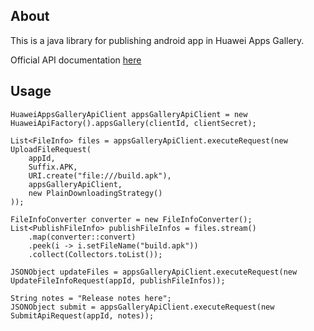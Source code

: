## About
This is a java library for publishing android app in Huawei Apps Gallery.

Official API documentation [here](https://developer.huawei.com/consumer/en/doc/development/AppGallery-connect-References/agcapi-appid-list_v2)

## Usage

```$java
HuaweiAppsGalleryApiClient appsGalleryApiClient = new HuaweiApiFactory().appsGallery(clientId, clientSecret);

List<FileInfo> files = appsGalleryApiClient.executeRequest(new UploadFileRequest(
    appId,
    Suffix.APK,
    URI.create("file:///build.apk"),
    appsGalleryApiClient,
    new PlainDownloadingStrategy()
));

FileInfoConverter converter = new FileInfoConverter();
List<PublishFileInfo> publishFileInfos = files.stream()
    .map(converter::convert)
    .peek(i -> i.setFileName("build.apk"))
    .collect(Collectors.toList());

JSONObject updateFiles = appsGalleryApiClient.executeRequest(new UpdateFileInfoRequest(appId, publishFileInfos));

String notes = "Release notes here";
JSONObject submit = appsGalleryApiClient.executeRequest(new SubmitApiRequest(appId, notes));
```